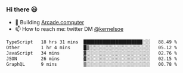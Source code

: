 ### Hi there 😃

- 🔨 Building [Arcade.computer](https://arcade.computer)
- 📫 How to reach me: twitter DM [@kernelsoe](https://twitter.com/kernelsoe)

<!--START_SECTION:waka-->

```txt
TypeScript   18 hrs 31 mins  ██████████████████████░░░   88.49 %
Other        1 hr 4 mins     █▒░░░░░░░░░░░░░░░░░░░░░░░   05.12 %
JavaScript   34 mins         ▓░░░░░░░░░░░░░░░░░░░░░░░░   02.76 %
JSON         26 mins         ▓░░░░░░░░░░░░░░░░░░░░░░░░   02.15 %
GraphQL      9 mins          ▒░░░░░░░░░░░░░░░░░░░░░░░░   00.78 %
```

<!--END_SECTION:waka-->
